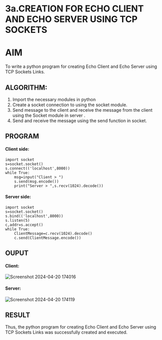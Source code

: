 # 3a.CREATION FOR ECHO CLIENT AND ECHO SERVER USING TCP SOCKETS
# AIM
To write a python program for creating Echo Client and Echo Server using TCP
Sockets Links.
## ALGORITHM:
1. Import the necessary modules in python
2. Create a socket connection to using the socket module.
3. Send message to the client and receive the message from the client using the Socket module in
 server .
4. Send and receive the message using the send function in socket.
## PROGRAM

#### Client side:
```
import socket
s=socket.socket()
s.connect(('localhost',8000))
while True:
    msg=input("Client > ")
    s.send(msg.encode())
    print("Server > ",s.recv(1024).decode())
```

#### Server side:
```
import socket
s=socket.socket()
s.bind(('localhost',8000))
s.listen(5)
c,addr=s.accept()
while True:
    ClientMessage=c.recv(1024).decode()
    c.send(ClientMessage.encode())

```
## OUPUT
#### Client:

![Screenshot 2024-04-20 174016](https://github.com/KrishnaPrasad148/3a.Sockets_Creation_for_Echo_Client_and_Echo_Server/assets/147332763/12e2c4e7-b3b1-48e0-8406-55cb0404f334)

#### Server:

![Screenshot 2024-04-20 174119](https://github.com/KrishnaPrasad148/3a.Sockets_Creation_for_Echo_Client_and_Echo_Server/assets/147332763/b5ae2520-f2c9-4afc-a554-85d791c88bde)

## RESULT
Thus, the python program for creating Echo Client and Echo Server using TCP Sockets Links 
was successfully created and executed.
